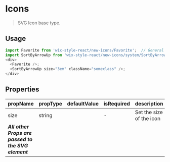 # Icons

> SVG Icon base type.

## Usage
~~~js
import Favorite from 'wix-style-react/new-icons/Favorite';  // General icon
import SortByArrowUp from 'wix-style-react/new-icons/system/SortByArrowUp'; // System icon
<div>
  <Favorite />;
  <SortByArrowUp size="3em" className="someclass" />;
</div>
~~~

## Properties

| propName | propType | defaultValue | isRequired | description |
|----------|----------|--------------|------------|-------------|
| size | string |  | - | Set the size of the icon |
| ***All other Props are passed to the SVG element*** | | | | |

